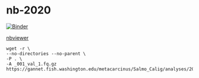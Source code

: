 # nb-2020


[![Binder](https://mybinder.org/badge_logo.svg)](https://mybinder.org/v2/gh/sr320/nb-2020/master)

[nbviewer](https://nbviewer.jupyter.org/github/sr320/nb-2020/tree/master/)


```
wget -r \
--no-directories --no-parent \
-P . \
-A _001_val_1.fq.gz https://gannet.fish.washington.edu/metacarcinus/Salmo_Calig/analyses/20190806_TrimGalore/
```
